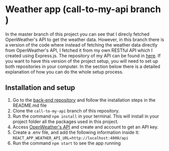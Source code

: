 # Weather app (call-to-my-api branch )
In the master branch of this project you can see that I direcly fetched OpenWeather's API to get the weather data. However, in this branch there is a version of the code where instead of fetching the weather data directly from OpenWeather's API, I fetched it from my own RESTful API which I created using Express.js. The repository of my API can be found in [here](https://github.com/SusanaAlvarezZuluaga/weather-app-api). If you want to have this version of the project setup, you will need to set up both repositories in your computer. In the section below there is a detailed explanation of how you can do the whole setup process.


## Installation and setup
1. Go to the [back-end repository](https://github.com/SusanaAlvarezZuluaga/weather-app-api) and follow the installation steps in the README.md file
2. Clone the `call-to-my-api` branch of this repository.
3. Run the command `npm install` in your terminal. This will install in your project folder all the packages used in this project.
4. Access [OpenWeather's API](https://openweathermap.org) and create and account to get an API key.
5. Create a .env file, and add the following information inside it: <br/>
   `REACT_APP_WEATHER_API_URL=http://localhost:4000/api`
6. Run the command `npm start` to see the app running


